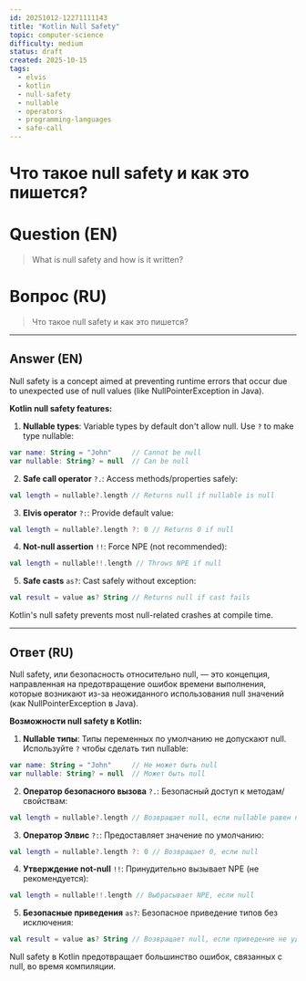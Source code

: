 ```yaml
---
id: 20251012-12271111143
title: "Kotlin Null Safety"
topic: computer-science
difficulty: medium
status: draft
created: 2025-10-15
tags:
  - elvis
  - kotlin
  - null-safety
  - nullable
  - operators
  - programming-languages
  - safe-call
---
```

# Что такое null safety и как это пишется?

# Question (EN)
> What is null safety and how is it written?

# Вопрос (RU)
> Что такое null safety и как это пишется?

---

## Answer (EN)

Null safety is a concept aimed at preventing runtime errors that occur due to unexpected use of null values (like NullPointerException in Java).

**Kotlin null safety features:**

1. **Nullable types**: Variable types by default don't allow null. Use `?` to make type nullable:
```kotlin
var name: String = "John"     // Cannot be null
var nullable: String? = null  // Can be null
```

2. **Safe call operator** `?.`: Access methods/properties safely:
```kotlin
val length = nullable?.length // Returns null if nullable is null
```

3. **Elvis operator** `?:`: Provide default value:
```kotlin
val length = nullable?.length ?: 0 // Returns 0 if null
```

4. **Not-null assertion** `!!`: Force NPE (not recommended):
```kotlin
val length = nullable!!.length // Throws NPE if null
```

5. **Safe casts** `as?`: Cast safely without exception:
```kotlin
val result = value as? String // Returns null if cast fails
```

Kotlin's null safety prevents most null-related crashes at compile time.

---

## Ответ (RU)

Null safety, или безопасность относительно null, — это концепция, направленная на предотвращение ошибок времени выполнения, которые возникают из-за неожиданного использования null значений (как NullPointerException в Java).

**Возможности null safety в Kotlin:**

1. **Nullable типы**: Типы переменных по умолчанию не допускают null. Используйте `?` чтобы сделать тип nullable:
```kotlin
var name: String = "John"     // Не может быть null
var nullable: String? = null  // Может быть null
```

2. **Оператор безопасного вызова** `?.`: Безопасный доступ к методам/свойствам:
```kotlin
val length = nullable?.length // Возвращает null, если nullable равен null
```

3. **Оператор Элвис** `?:`: Предоставляет значение по умолчанию:
```kotlin
val length = nullable?.length ?: 0 // Возвращает 0, если null
```

4. **Утверждение not-null** `!!`: Принудительно вызывает NPE (не рекомендуется):
```kotlin
val length = nullable!!.length // Выбрасывает NPE, если null
```

5. **Безопасные приведения** `as?`: Безопасное приведение типов без исключения:
```kotlin
val result = value as? String // Возвращает null, если приведение не удалось
```

Null safety в Kotlin предотвращает большинство ошибок, связанных с null, во время компиляции.

